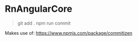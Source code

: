 # RnAngularCore

> git add .
> npm run commit

Makes use of: https://www.npmjs.com/package/commitizen
